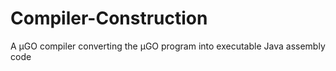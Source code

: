 # Compiler-Construction
A μGO compiler converting the μGO program into executable Java assembly code
